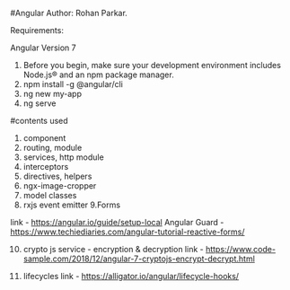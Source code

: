 #Angular 
Author: Rohan Parkar.

Requirements:

Angular Version 7

1. Before you begin, make sure your development environment includes Node.js® and an npm package manager.
2. npm install -g @angular/cli
3. ng new my-app
4. ng serve 

#contents used

1. component
2. routing, module
3. services, http module
4. interceptors
5. directives, helpers
6. ngx-image-cropper
7. model classes
8. rxjs event emitter
9.Forms

link - https://angular.io/guide/setup-local
Angular Guard - https://www.techiediaries.com/angular-tutorial-reactive-forms/

10. crypto js service - encryption & decryption 
link - https://www.code-sample.com/2018/12/angular-7-cryptojs-encrypt-decrypt.html

11. lifecycles
link - https://alligator.io/angular/lifecycle-hooks/
